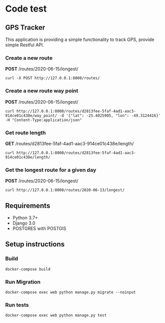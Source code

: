 # Code test

## GPS Tracker
This application is providing a simple functionality to track GPS, provide simple Restful API.

### Create a new route

<b>POST</b> /routes/2020-06-15/longest/

```
curl -X POST http://127.0.0.1:8000/routes/
```

### Create a new route way point

<b>POST</b> /routes/2020-06-15/longest/
```
curl http://127.0.0.1:8000/routes/d2813fee-5faf-4ad1-aac3-914ce01c438e/way_point/ -d '{"lat": -25.4025905, "lon": -49.3124416}'  -H "Content-Type:application/json" 
```

### Get route length

<b>GET</b> /routes/d2813fee-5faf-4ad1-aac3-914ce01c438e/length/
```
curl http://127.0.0.1:8000/routes/d2813fee-5faf-4ad1-aac3-914ce01c438e/length/ 
```



### Get the longest route for a given day 

<b>POST</b> /routes/2020-06-15/longest/

 
```
curl http://127.0.0.1:8000/routes/2020-06-13/longest/
```



## Requirements
- Python 3.7+
- Django 3.0
- POSTGRES with POSTGIS


## Setup instructions

### Build
```
docker-compose build
```
### Run Migration
```
docker-compose exec web python manage.py migrate --noinput
```

### Run tests
```
docker-compose exec web python manage.py test
```


